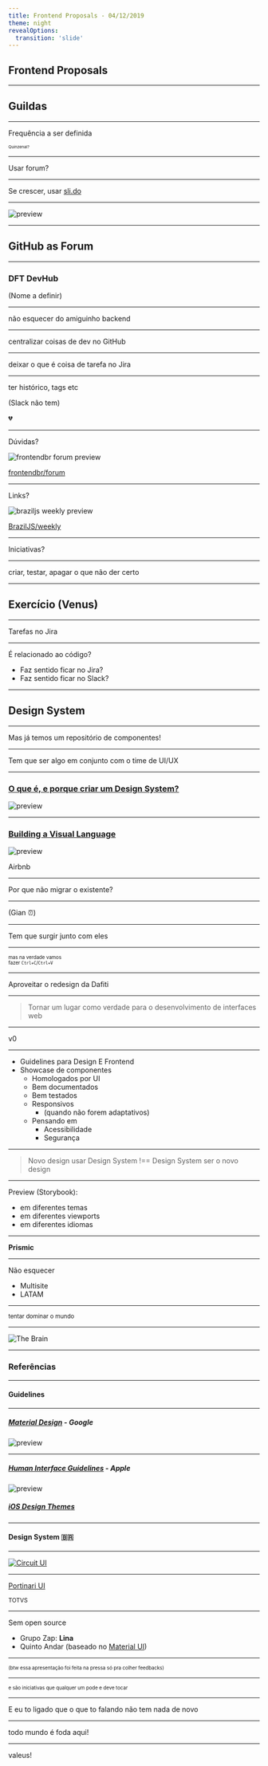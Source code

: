 ```yaml
---
title: Frontend Proposals - 04/12/2019
theme: night
revealOptions:
  transition: 'slide'
---
```


## Frontend Proposals

---

## Guildas

----

Frequência a ser definida

<small><small><small>Quinzenal?</small></small></small><!-- .element: class="fragment" data-fragment-index="1" -->

----

Usar forum?

----

Se crescer, usar [sli.do](https://www.sli.do/)

----

![preview](https://miro.medium.com/max/11916/1*jjnf9Z3dU9flTcwHE9IWWw.jpeg)

---

## GitHub as Forum

----

### DFT DevHub

(Nome a definir)<!-- .element: class="fragment" data-fragment-index="1" -->

----

não esquecer do amiguinho backend

----

centralizar coisas de dev no GitHub

----

deixar o que é coisa de tarefa no Jira

----

ter histórico, tags etc

(Slack não tem)<!-- .element: class="fragment" data-fragment-index="1" -->

💔<!-- .element: class="fragment" data-fragment-index="2" -->

----

Dúvidas?

![frontendbr forum preview](images/frontendbr.png)

[frontendbr/forum](https://github.com/frontendbr/forum/issues)

----

Links?

![braziljs weekly preview](images/braziljs.png)

[BrazilJS/weekly](https://github.com/braziljs/weekly/issues?q=is%3Aissue+is%3Aclosed)

----

Iniciativas?

----

criar, testar, apagar o que não der certo

---

## Exercício (Venus)

----

Tarefas no Jira

----

É relacionado ao código?

- Faz sentido ficar no Jira?<!-- .element: class="fragment" data-fragment-index="1" -->
- Faz sentido ficar no Slack?<!-- .element: class="fragment" data-fragment-index="2" -->

---

## Design System

----

Mas já temos um repositório de componentes!

----

Tem que ser algo em conjunto com o time de UI/UX

----

### [O que é, e porque criar um Design System?](https://uxdesign.blog.br/design-system-90036c034225)

![preview](https://miro.medium.com/max/1594/1*MV3ck0Fc4fZH81PLn5SdYA.jpeg)

----

### [Building a Visual Language](https://airbnb.design/building-a-visual-language/)

![preview](https://airbnb.design/wp-content/uploads/2016/05/dls-foundation.png)

Airbnb

----

Por que não migrar o existente?

----

(Gian ⏰)

----

Tem que surgir junto com eles

----

<small><small>mas na verdade vamos<br />fazer `Ctrl+C`/`Ctrl+V`</small></small>

----

Aproveitar o redesign da Dafiti

----

> Tornar um lugar como verdade para o desenvolvimento de interfaces web

----

v0

----

- Guidelines para Design E Frontend
- Showcase de componentes<!-- .element: class="fragment" data-fragment-index="1" -->
  - Homologados por UI<!-- .element: class="fragment" data-fragment-index="2" -->
  - Bem documentados<!-- .element: class="fragment" data-fragment-index="3" -->
  - Bem testados<!-- .element: class="fragment" data-fragment-index="4" -->
  - Responsivos<!-- .element: class="fragment" data-fragment-index="5" -->
    - (quando não forem adaptativos)<!-- .element: class="fragment" data-fragment-index="6" -->
  - Pensando em<!-- .element: class="fragment" data-fragment-index="7" -->
    - Acessibilidade<!-- .element: class="fragment" data-fragment-index="8" -->
    - Segurança<!-- .element: class="fragment" data-fragment-index="9" -->

----

> Novo design usar Design System !== Design System ser o novo design

----

Preview (Storybook):
- em diferentes temas<!-- .element: class="fragment" data-fragment-index="1" -->
- em diferentes viewports<!-- .element: class="fragment" data-fragment-index="2" -->
- em diferentes idiomas<!-- .element: class="fragment" data-fragment-index="4" -->

----

**Prismic**

----

Não esquecer
- Multisite<!-- .element: class="fragment" data-fragment-index="1" -->
- LATAM<!-- .element: class="fragment" data-fragment-index="2" -->

----

<small>tentar dominar o mundo</small>

----

![The Brain](https://i.pinimg.com/originals/76/cb/c1/76cbc138de06cca4563c2cf10510b35f.jpg)

----

### Referências

----

#### Guidelines

----

##### [Material Design](https://material.io/design/) - Google

![preview](https://1stwebdesigner.com/wp-content/uploads/2017/12/material-design-ui-kits-thumb.png)


----

##### [Human Interface Guidelines](https://developer.apple.com/design/human-interface-guidelines/) - Apple

![preview](https://encrypted-tbn0.gstatic.com/images?q=tbn:ANd9GcRUo16Y0D_S1Dj1d9lTvqlzydSY0VcViLsBjYUIFiMkXRZFrAoObA&s)

##### [iOS Design Themes](https://developer.apple.com/design/human-interface-guidelines/ios/overview/themes/)


----

#### Design System 🇧🇷

----

[![Circuit UI](https://circuit.sumup.com/images/logo-header.png)](https://circuit.sumup.com/)

----

[Portinari UI](https://portinari.io/)

<small>TOTVS</small><!-- .element: class="fragment" data-fragment-index="1" -->

----

Sem open source

- Grupo Zap: **Lina**
- Quinto Andar (baseado no [Material UI](https://material-ui.com/))

---

<small><small>(btw essa apresentação foi feita na pressa só pra colher feedbacks)</small></small>

----

<small><small>e são iniciativas que qualquer um pode e deve tocar</small></small>

----

E eu to ligado que o que to falando não tem nada de novo

---

todo mundo é foda aqui!

---

valeus!

